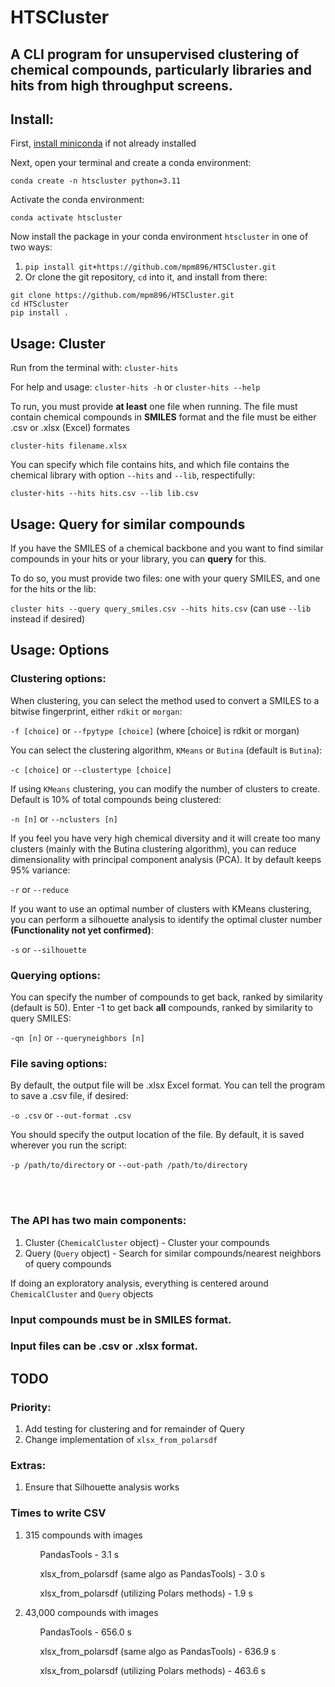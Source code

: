 # HTSCluster
## A CLI program for unsupervised clustering of chemical compounds, particularly libraries and hits from high throughput screens.
## Install:
First, [install miniconda](https://docs.anaconda.com/miniconda/miniconda-install/) if not already installed

Next, open your terminal and create a conda environment:

`conda create -n htscluster python=3.11`

Activate the conda environment:

`conda activate htscluster`

Now install the package in your conda environment `htscluster` in one of two ways:
1. `pip install git+https://github.com/mpm896/HTSCluster.git`
2. Or clone the git repository, `cd` into it, and install from there:
```
git clone https://github.com/mpm896/HTSCluster.git
cd HTScluster
pip install .
```

## Usage: Cluster
Run from the terminal with: `cluster-hits`

For help and usage: `cluster-hits -h` or `cluster-hits --help`

To run, you must provide **at least** one file when running. The file must contain chemical compounds in **SMILES** format and the file must be either .csv or .xlsx (Excel) formates

`cluster-hits filename.xlsx`

You can specify which file contains hits, and which file contains the chemical library with option `--hits` and `--lib`, respectifully:

`cluster-hits --hits hits.csv --lib lib.csv` 

## Usage: Query for similar compounds
If you have the SMILES of a chemical backbone and you want to find similar compounds in your hits or your library, you can **query** for this.

To do so, you must provide two files: one with your query SMILES, and one for the hits or the lib:

`cluster hits --query query_smiles.csv --hits hits.csv` (can use `--lib` instead if desired)

## Usage: Options
### Clustering options:
When clustering, you can select the method used to convert a SMILES to a bitwise fingerprint, either `rdkit` or `morgan`:

`-f [choice]` or `--fpytype [choice]` (where [choice] is rdkit or morgan)

You can select the clustering algorithm, `KMeans` or `Butina` (default is `Butina`):

`-c [choice]` or `--clustertype [choice]`

If using `KMeans` clustering, you can modify the number of clusters to create. Default is 10% of total compounds being clustered:

`-n [n]` or `--nclusters [n]`

If you feel you have very high chemical diversity and it will create too many clusters (mainly with the Butina clustering algorithm), you can reduce dimensionality with principal component analysis (PCA). It by default keeps 95% variance:

`-r` or `--reduce`

If you want to use an optimal number of clusters with KMeans clustering, you can perform a silhouette analysis to identify the optimal cluster number **(Functionality not yet confirmed)**:

`-s` or `--silhouette`

### Querying options:
You can specify the number of compounds to get back, ranked by similarity (default is 50). Enter -1 to get back **all** compounds, ranked by similarity to query SMILES:

`-qn [n]` or `--queryneighbors [n]`

### File saving options:
By default, the output file will be .xlsx Excel format. You can tell the program to save a .csv file, if desired:

`-o .csv` or `--out-format .csv`

You should specify the output location of the file. By default, it is saved wherever you run the script:

`-p /path/to/directory` or `--out-path /path/to/directory`

<br>
<br>

### The API has two main components:
1. Cluster (`ChemicalCluster` object) - Cluster your compounds
2. Query (`Query` object) - Search for similar compounds/nearest neighbors of query compounds

If doing an exploratory analysis, everything is centered around `ChemicalCluster` and `Query` objects

### Input compounds must be in SMILES format. 
### Input files can be .csv or .xlsx format.

## TODO
### Priority:
1. Add testing for clustering and for remainder of Query
2. Change implementation of `xlsx_from_polarsdf`

### Extras:
1. Ensure that Silhouette analysis works

### Times to write CSV
1. 315 compounds with images

&nbsp;&nbsp;&nbsp;&nbsp;&nbsp;&nbsp;&nbsp;&nbsp;&nbsp;&nbsp;&nbsp;&nbsp;PandasTools - 3.1 s

&nbsp;&nbsp;&nbsp;&nbsp;&nbsp;&nbsp;&nbsp;&nbsp;&nbsp;&nbsp;&nbsp;&nbsp;xlsx_from_polarsdf (same algo as PandasTools) - 3.0 s

&nbsp;&nbsp;&nbsp;&nbsp;&nbsp;&nbsp;&nbsp;&nbsp;&nbsp;&nbsp;&nbsp;&nbsp;xlsx_from_polarsdf (utilizing Polars methods) - 1.9 s

2. 43,000 compounds with images 

&nbsp;&nbsp;&nbsp;&nbsp;&nbsp;&nbsp;&nbsp;&nbsp;&nbsp;&nbsp;&nbsp;&nbsp;PandasTools - 656.0 s

&nbsp;&nbsp;&nbsp;&nbsp;&nbsp;&nbsp;&nbsp;&nbsp;&nbsp;&nbsp;&nbsp;&nbsp;xlsx_from_polarsdf (same algo as PandasTools) - 636.9 s

&nbsp;&nbsp;&nbsp;&nbsp;&nbsp;&nbsp;&nbsp;&nbsp;&nbsp;&nbsp;&nbsp;&nbsp;xlsx_from_polarsdf (utilizing Polars methods) - 463.6 s
